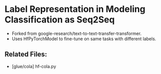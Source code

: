 # Label Representation in Modeling Classification as Seq2Seq

- Forked from google-research/text-to-text-transfer-transformer.
- Uses HfPyTorchModel to fine-tune on same tasks with different labels.

## Related Files:
- [glue/cola] hf-cola.py
